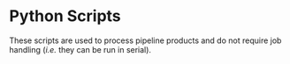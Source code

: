 # Python Scripts

These scripts are used to process pipeline products and do not require job
handling (*i.e.* they can be run in serial).
